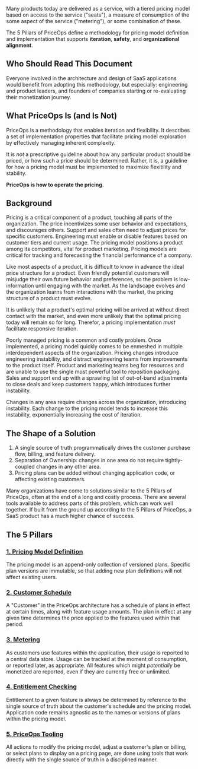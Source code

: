 Many products today are delivered as a service, with a tiered
pricing model based on access to the service ("seats"), a measure
of consumption of the some aspect of the service ("metering"), or
some combination of these.

The 5 Pillars of PriceOps define a methodology for pricing model
definition and implementation that supports **iteration**,
**safety**, and **organizational alignment**.

## Who Should Read This Document

Everyone involved in the architecture and design of SaaS
applications would benefit from adopting this methodology, but
especially: engineering and product leaders, and founders of
companies starting or re-evaluating their monetization journey.

## What PriceOps Is (and Is Not)

PriceOps is a methodology that enables iteration and flexibility.
It describes a set of implementation properties that facilitate
pricing model exploration by effectively managing inherent
complexity.

It is _not_ a prescriptive guideline about how any particular
product should be priced, or how such a price should be
determined.  Rather, it is, a guideline for how a pricing model
must be implemented to maximize flexitility and stability.

**PriceOps is how to operate the pricing.**

## Background

Pricing is a critical component of a product, touching all parts
of the organization. The price incentivizes some user behavior
and expectations, and discourages others.  Support and sales
often need to adjust prices for specific customers. Engineering
must enable or disable features based on customer tiers and
current usage.  The pricing model positions a product among its
competitors, vital for product marketing.  Pricing models are
critical for tracking and forecasting the financial performance
of a company.

Like most aspects of a product, it is difficult to know in
advance the ideal price structure for a product.  Even friendly
potential customers will misjudge their own future behavior and
preferences, so the problem is low-information until engaging
with the market.  As the landscape evolves and the organization
learns from interactions with the market, the pricing structure
of a product must evolve.

It is unlikely that a product's optimal pricing will be arrived
at without direct contact with the market, and even more unlikely
that the optimal pricing today will remain so for long.
Therefor, a pricing implementation _must_ facilitate responsive
iteration.

Poorly managed pricing is a common and costly problem.  Once
implemented, a pricing model quickly comes to be enmeshed in
multiple interdependent aspects of the organization.  Pricing
changes introduce engineering instability, and distract
engineering teams from improvements to the product itself.
Product and marketing teams beg for resources and are unable to
use the single most powerful tool to reposition packaging.  Sales
and support end up with a sprawling list of out-of-band
adjustments to close deals and keep customers happy, which
introduces further instability.

Changes in any area require changes across the organization,
introducing instability.  Each change to the pricing model tends
to increase this instability, exponentially increasing the cost
of iteration.

## The Shape of a Solution

1. A single source of truth programmatically drives the customer
   purchase flow, billing, and feature delivery.
2. Separation of Ownership: changes in one area do not require
   tightly-coupled changes in any other area.
3. Pricing plans can be added without changing application code,
   or affecting existing customers.

Many organizations have come to solutions similar to the 5
Pillars of PriceOps, often at the end of a long and costly
process.  There are several tools available to address parts of
this problem, which can work well together.  If built from the
ground up according to the 5 Pillars of PriceOps, a SaaS product
has a much higher chance of success.

## The 5 Pillars

### [1. Pricing Model Definition](./1-model.md)

The pricing model is an append-only collection of versioned
plans.  Specific plan versions are immutable, so that adding new
plan definitions will not affect existing users.

### [2. Customer Schedule](./2-schedule.md)

A "Customer" in the PriceOps architecture has a schedule of plans
in effect at certain times, along with feature usage amounts. The
plan in effect at any given time determines the price applied to
the features used within that period.

### [3. Metering](./3-metering.md)

As customers use features within the application, their usage is
reported to a central data store.  Usage can be tracked at the
moment of consumption, or reported later, as appropriate.  All
features which might *potentially* be monetized are reported,
even if they are currently free or unlimited.

### [4. Entitlement Checking](./4-entitlement.md)

Entitlement to a given feature is always be determined by
reference to the single source of truth about the customer's
schedule and the pricing model.  Application code remains
agnostic as to the names or versions of plans within the pricing
model.

### [5. PriceOps Tooling](./5-tooling.md)

All actions to modify the pricing model, adjust a customer's plan
or billing, or select plans to display on a pricing page, are
done using tools that work directly with the single source of
truth in a disciplined manner.

